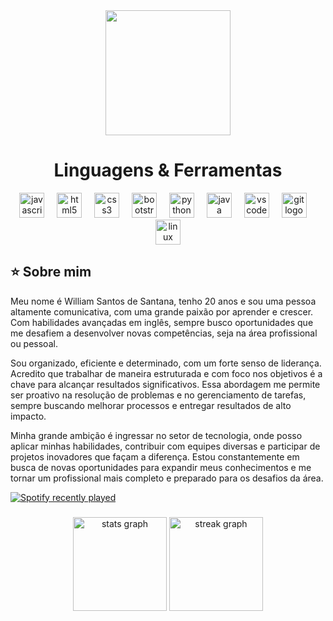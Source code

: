 <div align="center">
  <img height="200" src="https://cdn.discordapp.com/attachments/790263969382268928/1289067509047103551/Banner.png?ex=671faeeb&is=671e5d6b&hm=71c0454b0b2920c870e753c0a85e00f705a04044b951ea5c5584cbfd3a862a78&"  />
</div>

###
<h1 align="center">Linguagens & Ferramentas</h1>
<div align="center">
  <img src="https://cdn.jsdelivr.net/gh/devicons/devicon/icons/javascript/javascript-original.svg" height="40" alt="javascript logo"  />
  <img width="12" />
  <img src="https://cdn.jsdelivr.net/gh/devicons/devicon/icons/html5/html5-original.svg" height="40" alt="html5 logo"  />
  <img width="12" />
  <img src="https://cdn.jsdelivr.net/gh/devicons/devicon/icons/css3/css3-original.svg" height="40" alt="css3 logo"  />
  <img width="12" />
  <img src="https://cdn.jsdelivr.net/gh/devicons/devicon/icons/bootstrap/bootstrap-original.svg" height="40" alt="bootstrap logo"  />
  <img width="12" />
  <img src="https://cdn.jsdelivr.net/gh/devicons/devicon/icons/python/python-original.svg" height="40" alt="python logo"  />
  <img width="12" />
  <img src="https://cdn.jsdelivr.net/gh/devicons/devicon/icons/java/java-original.svg" height="40" alt="java logo"  />
  <img width="12" />
  <img src="https://cdn.jsdelivr.net/gh/devicons/devicon/icons/vscode/vscode-original.svg" height="40" alt="vscode logo"  />
  <img width="12" />
  <img src="https://cdn.jsdelivr.net/gh/devicons/devicon/icons/git/git-original.svg" height="40" alt="git logo"  />
  <img width="12" />
  <img src="https://cdn.jsdelivr.net/gh/devicons/devicon/icons/linux/linux-original.svg" height="40" alt="linux logo"  />
</div>

###
<h2 align="left">⭐ Sobre mim</h2>
<p align="left">Meu nome é William Santos de Santana, tenho 20 anos e sou uma pessoa altamente comunicativa, com uma grande paixão por aprender e crescer. Com habilidades avançadas em inglês, sempre busco oportunidades que me desafiem a desenvolver novas competências, seja na área profissional ou pessoal.

Sou organizado, eficiente e determinado, com um forte senso de liderança. Acredito que trabalhar de maneira estruturada e com foco nos objetivos é a chave para alcançar resultados significativos. Essa abordagem me permite ser proativo na resolução de problemas e no gerenciamento de tarefas, sempre buscando melhorar processos e entregar resultados de alto impacto.

Minha grande ambição é ingressar no setor de tecnologia, onde posso aplicar minhas habilidades, contribuir com equipes diversas e participar de projetos inovadores que façam a diferença. Estou constantemente em busca de novas oportunidades para expandir meus conhecimentos e me tornar um profissional mais completo e preparado para os desafios da área.</p>

<a href="https://open.spotify.com/user/themarionette08">
  <img src="https://spotify-recently-played-readme.vercel.app/api?user=themarionette08&width=1000&count=5" alt="Spotify recently played"  />
</a>

###

<div align="center">
  <img src="https://github-readme-stats.vercel.app/api?username=WillSantos08&hide_title=false&hide_rank=false&show_icons=true&include_all_commits=true&count_private=true&disable_animations=false&theme=dark&locale=pt-br&hide_border=false" height="150" alt="stats graph"  />
  <img src="https://streak-stats.demolab.com?user=WillSantos08&locale=en&mode=weekly&theme=dark&hide_border=false&border_radius=5" height="150" alt="streak graph"  />
</div>

###
